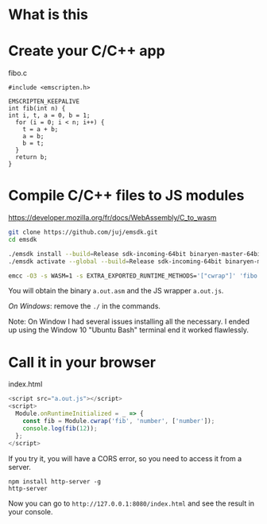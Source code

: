 # What is this


# Create your C/C++ app

fibo.c
```
#include <emscripten.h>

EMSCRIPTEN_KEEPALIVE
int fib(int n) {
int i, t, a = 0, b = 1;
  for (i = 0; i < n; i++) {
    t = a + b;
    a = b;
    b = t;
  }
  return b;
}
```


# Compile C/C++ files to JS modules

https://developer.mozilla.org/fr/docs/WebAssembly/C_to_wasm
```bash
git clone https://github.com/juj/emsdk.git
cd emsdk

./emsdk install --build=Release sdk-incoming-64bit binaryen-master-64bit
./emsdk activate --global --build=Release sdk-incoming-64bit binaryen-master-64bit

emcc -O3 -s WASM=1 -s EXTRA_EXPORTED_RUNTIME_METHODS='["cwrap"]' 'fibo.c'
```

You will obtain the binary `a.out.asm` and the JS wrapper `a.out.js`.

*On Windows*: remove the `./` in the commands.

Note: On Window I had several issues installing all the necessary. I ended up using the Window 10 "Ubuntu Bash" terminal end it worked flawlessly.

# Call it in your browser

index.html
```javascript
<script src="a.out.js"></script>
<script>
  Module.onRuntimeInitialized = _ => {
    const fib = Module.cwrap('fib', 'number', ['number']);
    console.log(fib(12));
  };
</script>
```

If you try it, you will have a CORS error, so you need to access it from a server.
```
npm install http-server -g
http-server
```

Now you can go to `http://127.0.0.1:8080/index.html` and see the result in your console.
